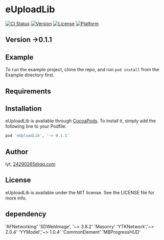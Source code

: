 # eUploadLib

[![CI Status](https://img.shields.io/travis/lyt/eUploadLib.svg?style=flat)](https://travis-ci.org/lyt/eUploadLib)
[![Version](https://img.shields.io/cocoapods/v/eUploadLib.svg?style=flat)](https://cocoapods.org/pods/eUploadLib)
[![License](https://img.shields.io/cocoapods/l/eUploadLib.svg?style=flat)](https://cocoapods.org/pods/eUploadLib)
[![Platform](https://img.shields.io/cocoapods/p/eUploadLib.svg?style=flat)](https://cocoapods.org/pods/eUploadLib)

## Version ->0.1.1

## Example

To run the example project, clone the repo, and run `pod install` from the Example directory first.

## Requirements

## Installation

eUploadLib is available through [CocoaPods](https://cocoapods.org). To install
it, simply add the following line to your Podfile:

```ruby
pod 'eUploadLib', '~> 0.1.1'
```

## Author

lyt, 24290265@qq.com

## License

eUploadLib is available under the MIT license. See the LICENSE file for more info.

## dependency 
'AFNetworking'
'SDWebImage', '~> 3.8.2'
'Masonry'
'YTKNetwork','~> 2.0.4'
'YYModel','~> 1.0.4'
'CommonElement'
'MBProgressHUD'
